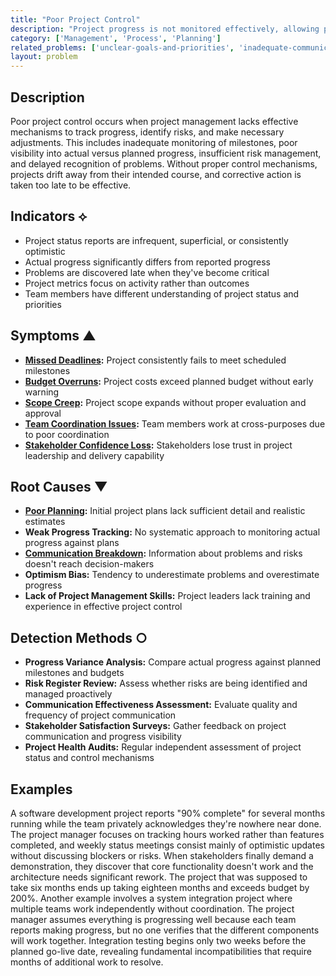 ```yaml
---
title: "Poor Project Control"
description: "Project progress is not monitored effectively, allowing problems to go unnoticed until recovery becomes difficult or impossible."
category: ['Management', 'Process', 'Planning']
related_problems: ['unclear-goals-and-priorities', 'inadequate-communication', 'delayed-decision-making']
layout: problem
---
```


## Description

Poor project control occurs when project management lacks effective mechanisms to track progress, identify risks, and make necessary adjustments. This includes inadequate monitoring of milestones, poor visibility into actual versus planned progress, insufficient risk management, and delayed recognition of problems. Without proper control mechanisms, projects drift away from their intended course, and corrective action is taken too late to be effective.

## Indicators ⟡

- Project status reports are infrequent, superficial, or consistently optimistic
- Actual progress significantly differs from reported progress
- Problems are discovered late when they've become critical
- Project metrics focus on activity rather than outcomes
- Team members have different understanding of project status and priorities

## Symptoms ▲

- **[Missed Deadlines](missed-deadlines.md):** Project consistently fails to meet scheduled milestones
- **[Budget Overruns](budget-overruns.md):** Project costs exceed planned budget without early warning
- **[Scope Creep](scope-creep.md):** Project scope expands without proper evaluation and approval
- **[Team Coordination Issues](team-coordination-issues.md):** Team members work at cross-purposes due to poor coordination
- **[Stakeholder Confidence Loss](stakeholder-confidence-loss.md):** Stakeholders lose trust in project leadership and delivery capability

## Root Causes ▼

- **[Poor Planning](poor-planning.md):** Initial project plans lack sufficient detail and realistic estimates
- **Weak Progress Tracking:** No systematic approach to monitoring actual progress against plans
- **[Communication Breakdown](communication-breakdown.md):** Information about problems and risks doesn't reach decision-makers
- **Optimism Bias:** Tendency to underestimate problems and overestimate progress
- **Lack of Project Management Skills:** Project leaders lack training and experience in effective project control

## Detection Methods ○

- **Progress Variance Analysis:** Compare actual progress against planned milestones and budgets
- **Risk Register Review:** Assess whether risks are being identified and managed proactively
- **Communication Effectiveness Assessment:** Evaluate quality and frequency of project communication
- **Stakeholder Satisfaction Surveys:** Gather feedback on project communication and progress visibility
- **Project Health Audits:** Regular independent assessment of project status and control mechanisms

## Examples

A software development project reports "90% complete" for several months running while the team privately acknowledges they're nowhere near done. The project manager focuses on tracking hours worked rather than features completed, and weekly status meetings consist mainly of optimistic updates without discussing blockers or risks. When stakeholders finally demand a demonstration, they discover that core functionality doesn't work and the architecture needs significant rework. The project that was supposed to take six months ends up taking eighteen months and exceeds budget by 200%. Another example involves a system integration project where multiple teams work independently without coordination. The project manager assumes everything is progressing well because each team reports making progress, but no one verifies that the different components will work together. Integration testing begins only two weeks before the planned go-live date, revealing fundamental incompatibilities that require months of additional work to resolve.